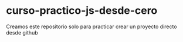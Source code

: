 # curso-practico-js-desde-cero
Creamos este repositorio solo para practicar crear un proyecto directo desde github
